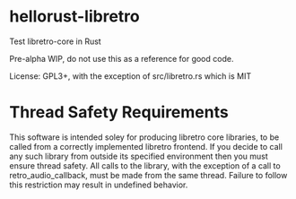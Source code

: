 hellorust-libretro
==================

Test libretro-core in Rust

Pre-alpha WIP, do not use this as a reference for good code.

License: GPL3+, with the exception of src/libretro.rs which is MIT

Thread Safety Requirements
==========================
This software is intended soley for producing libretro core libraries, to be
called from a correctly implemented libretro frontend. If you decide to call
any such library from outside its specified environment then you must ensure
thread safety. All calls to the library, with the exception of a call to
retro_audio_callback, must be made from the same thread. Failure to follow this
restriction may result in undefined behavior.